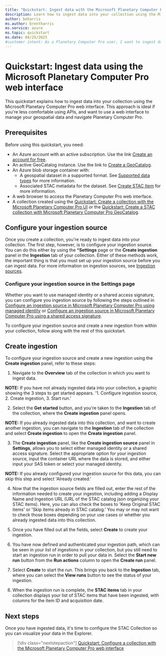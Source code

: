 ```yaml
---
title: "Quickstart: Ingest data with the Microsoft Planetary Computer Pro web interface"
description: Learn how to ingest data into your collection using the Microsoft Planetary Computer Pro web interface. 
author: beharris
ms.author: brentharris
ms.service: azure
ms.topic: quickstart
ms.date: 04/25/2025
#customer intent: As a Planetary Computer Pro user, I want to ingest data into my collection using the web interface so that I can manage my geospatial assets.
---
```


# Quickstart: Ingest data using the Microsoft Planetary Computer Pro web interface

This quickstart explains how to ingest data into your collection using the Microsoft Planetary Computer Pro web interface. This approach is ideal if you're less comfortable using APIs, and want to use a web interface to manage your geospatial data and navigate Planetary Computer Pro.

## Prerequisites

Before using this quickstart, you need:

- An Azure account with an active subscription. Use the link [Create an account for free](https://azure.microsoft.com/free/?WT.mc_id=A261C142F).
- An active GeoCatalog instance. Use the link to [Create a GeoCatalog](./deploy-geocatalog-resource.md).
- An Azure blob storage container with:
  - A geospatial dataset in a supported format. See [Supported data types](./supported-data-types.md) for more information.
  - Associated STAC metadata for the dataset. See [Create STAC Item](./create-stac-item.md) for more information.
- A web browser to access the Planetary Computer Pro web interface.
- A collection created using the [Quickstart: Create a collection with the Microsoft Planetary Computer Pro UI](./create-collection-ui.md) or the [Quickstart: Create a STAC collection with Microsoft Planetary Computer Pro GeoCatalog](./create-stac-collection.md).

## Configure your ingestion source

Once you create a collection, you're ready to ingest data into your collection. The first step, however, is to configure your ingestion source. You can do this either by using the ***Settings** page or the **Create ingestion** panel in the **Ingestion** tab of your collection. Either of these methods work, the important thing is that you must set up your ingestion source before you can ingest data. For more information on ingestion sources, see [Ingestion sources](./ingestion-sources.md).

### Configure your ingestion source in the **Settings** page

Whether you want to use managed identity or a shared access signature, you can  configure you ingestion source by following the steps outlined in [Configure an ingestion source in Microsoft Planetary Computer Pro using managed identity](./setup-ingestion-credentials-managed-identity.md) or [Configure an ingestion source in Microsoft Planetary Computer Pro using a shared access signature](./setup-ingestion-credentials-sas.md). 

To configure your ingestion source and create a new ingestion from within your collection, follow along with the rest of this quickstart.

## Create ingestion

To configure your ingestion source and create a new ingestion using the **Create ingestion** panel, refer to these steps:

1. Navigate to the **Overview** tab of the collection in which you want to ingest data. 

**NOTE:** If you have not already ingested data into your collection, a graphic showing the 3 steps to get started appears. '1. Configure ingestion source, 2. Create ingestion, 3. Start run.'

2. Select the **Get started** button, and you're taken to the **Ingestion** tab of the collection, where the **Create ingestion** panel opens. 

**NOTE:** If you already ingested data into this collection, and want to create another ingestion, you can navigate to the **Ingestion** tab of the collection and select **Create ingestion** to open the **Create ingestion** panel.

3. The **Create ingestion** panel, like the **Create ingestion source** panel in **Settings**, allows you to select either managed identity or a shared access signature. Select the appropriate option for your ingestion source, input the container URL where the data is stored, and either input your SAS token or select your managed identity. 

**NOTE:** If you already configured your ingestion source for this data, you can skip this step and select 'Already created.'

4. Now that the ingestion source fields are filled out, enter the rest of the information needed to create your ingestion, including adding a Display Name and Ingestion URL (URL of the STAC catalog json organizing your STAC items). Here, you can also check the boxes to 'Keep Original STAC items' or 'Skip items already in STAC catalog.' You may or may not want to check those boxes depending on your use cases or whether you already ingested data into this collection.

5. Once you have filled out all the fields, select **Create** to create your ingestion.

6. You have now defined and authenticated your ingestion path, which can be seen in your list of ingestions in your collection, but you still need to start an ingestion run in order to pull your data in. Select the **Start new run** button from the **Run actions** column to open the **Create run** panel. 

7. Select **Create** to start the run. This brings you back to the **Ingestion** tab, where you can select the **View runs** button to see the status of your ingestion. 

8. When the ingestion run is complete, the **STAC items** tab in your collection displays your list of STAC items that have been ingested, with columns for the item ID and acquisition date. 


## Next steps

<!-- TODO: Update this link to point to the next article in the sequence once finalized. -->

Once you have ingested data, it's time to configure the STAC Collection so you can visualize your data in the Explorer. 

> [!div class="nextstepaction"]
> [Quickstart: Configure a collection with the Microsoft Planetary Computer Pro web interface](./configure-collection-ui.md)
